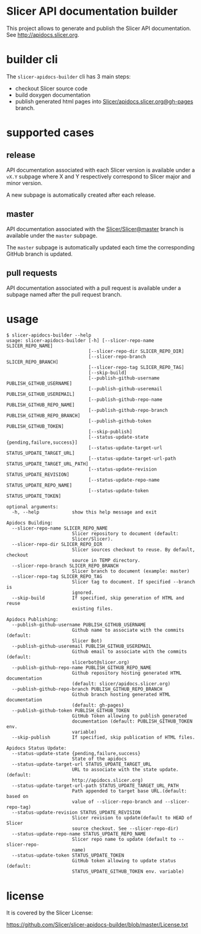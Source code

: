 # Slicer API documentation builder

This project allows to generate and publish the Slicer API documentation. See http://apidocs.slicer.org.

# builder cli

The ``slicer-apidocs-builder`` cli has 3 main steps:

* checkout Slicer source code
* build doxygen documentation
* publish generated html pages into [Slicer/apidocs.slicer.org@gh-pages](https://github.com/Slicer/apidocs.slicer.org) branch.

# supported cases

## release

API documentation associated with each Slicer version is available under a `vX.Y` subpage
where X and Y respectively correspond to Slicer major and minor version.

A new subpage is automatically created after each release.

## master

API documentation associated with the [Slicer/Slicer@master](https://github.com/Slicer/Slicer/tree/master)
branch is available under the `master` subpage.

The `master` subpage is automatically updated each time the corresponding GitHub branch is updated.

## pull requests

API documentation associated with a pull request is available under a subpage named after the pull request
branch.

# usage

```
$ slicer-apidocs-builder --help
usage: slicer-apidocs-builder [-h] [--slicer-repo-name SLICER_REPO_NAME]
                              [--slicer-repo-dir SLICER_REPO_DIR]
                              [--slicer-repo-branch SLICER_REPO_BRANCH]
                              [--slicer-repo-tag SLICER_REPO_TAG]
                              [--skip-build]
                              [--publish-github-username PUBLISH_GITHUB_USERNAME]
                              [--publish-github-useremail PUBLISH_GITHUB_USEREMAIL]
                              [--publish-github-repo-name PUBLISH_GITHUB_REPO_NAME]
                              [--publish-github-repo-branch PUBLISH_GITHUB_REPO_BRANCH]
                              [--publish-github-token PUBLISH_GITHUB_TOKEN]
                              [--skip-publish]
                              [--status-update-state {pending,failure,success}]
                              [--status-update-target-url STATUS_UPDATE_TARGET_URL]
                              [--status-update-target-url-path STATUS_UPDATE_TARGET_URL_PATH]
                              [--status-update-revision STATUS_UPDATE_REVISION]
                              [--status-update-repo-name STATUS_UPDATE_REPO_NAME]
                              [--status-update-token STATUS_UPDATE_TOKEN]

optional arguments:
  -h, --help            show this help message and exit

Apidocs Building:
  --slicer-repo-name SLICER_REPO_NAME
                        Slicer repository to document (default:
                        Slicer/Slicer).
  --slicer-repo-dir SLICER_REPO_DIR
                        Slicer sources checkout to reuse. By default, checkout
                        source in TEMP directory.
  --slicer-repo-branch SLICER_REPO_BRANCH
                        Slicer branch to document (example: master)
  --slicer-repo-tag SLICER_REPO_TAG
                        Slicer tag to document. If specified --branch is
                        ignored.
  --skip-build          If specified, skip generation of HTML and reuse
                        existing files.

Apidocs Publishing:
  --publish-github-username PUBLISH_GITHUB_USERNAME
                        Github name to associate with the commits (default:
                        Slicer Bot)
  --publish-github-useremail PUBLISH_GITHUB_USEREMAIL
                        Github email to associate with the commits (default:
                        slicerbot@slicer.org)
  --publish-github-repo-name PUBLISH_GITHUB_REPO_NAME
                        Github repository hosting generated HTML documentation
                        (default: slicer/apidocs.slicer.org)
  --publish-github-repo-branch PUBLISH_GITHUB_REPO_BRANCH
                        Github branch hosting generated HTML documentation
                        (default: gh-pages)
  --publish-github-token PUBLISH_GITHUB_TOKEN
                        GitHub Token allowing to publish generated
                        documentation (default: PUBLISH_GITHUB_TOKEN env.
                        variable)
  --skip-publish        If specified, skip publication of HTML files.

Apidocs Status Update:
  --status-update-state {pending,failure,success}
                        State of the apidocs
  --status-update-target-url STATUS_UPDATE_TARGET_URL
                        URL to associate with the state update. (default:
                        http://apidocs.slicer.org)
  --status-update-target-url-path STATUS_UPDATE_TARGET_URL_PATH
                        Path appended to target base URL.(default: based on
                        value of --slicer-repo-branch and --slicer-repo-tag)
  --status-update-revision STATUS_UPDATE_REVISION
                        Slicer revision to update(default to HEAD of Slicer
                        source checkout. See --slicer-repo-dir)
  --status-update-repo-name STATUS_UPDATE_REPO_NAME
                        Slicer repo name to update (default to --slicer-repo-
                        name)
  --status-update-token STATUS_UPDATE_TOKEN
                        GitHub token allowing to update status (default:
                        STATUS_UPDATE_GITHUB_TOKEN env. variable)
```


# license

It is covered by the Slicer License:

https://github.com/Slicer/slicer-apidocs-builder/blob/master/License.txt


